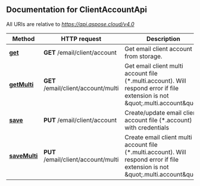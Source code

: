 ## Documentation for ClientAccountApi

All URIs are relative to *https://api.aspose.cloud/v4.0*

Method | HTTP request | Description
------ | ------------ | -----------
[**get**](ClientAccountApi.md#get) | **GET** /email/client/account | Get email client account from storage.
[**getMulti**](ClientAccountApi.md#getMulti) | **GET** /email/client/account/multi | Get email client multi account file (*.multi.account). Will respond error if file extension is not \&quot;.multi.account\&quot;.
[**save**](ClientAccountApi.md#save) | **PUT** /email/client/account | Create/update email client account file (*.account) with credentials
[**saveMulti**](ClientAccountApi.md#saveMulti) | **PUT** /email/client/account/multi | Create email client multi account file (*.multi.account). Will respond error if file extension is not \&quot;.multi.account\&quot;.

